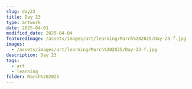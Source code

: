 ```yaml
---
slug: day23
title: Day 23
type: artwork
date: 2025-04-01
modified_date: 2025-04-04
featuredImage: /assets/images/art/learning/March%202025/Day-23-f.jpg
images:
  - /assets/images/art/learning/March%202025/Day-23-f.jpg
description: Day 23
tags:
  - art
  - learning
folder: March%202025
---
```

